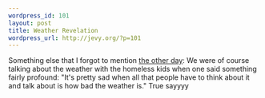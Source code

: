 ```yaml
--- 
wordpress_id: 101
layout: post
title: Weather Revelation
wordpress_url: http://jevy.org/?p=101
---
```

Something else that I forgot to mention <a href="http://jevy.org/2005/07/20/homeless-spirituality/">the other day</a>:   We were of course talking about the weather with the homeless kids when one said something fairly profound: "It's pretty sad when all that people have to think about it and talk about is how bad the weather is."  True sayyyy
